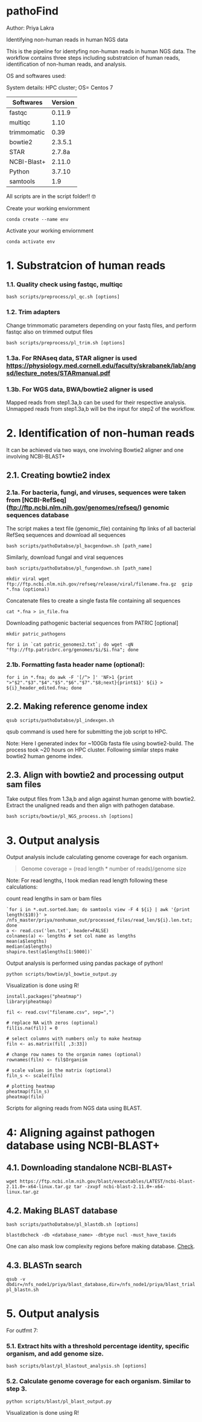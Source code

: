 # pathoFind

Author: Priya Lakra

Identifying non-human reads in human NGS data

This is the pipeline for identyfing non-human reads in human NGS data. The workflow contains three steps including substratcion of human reads, identification of non-human reads, and analysis.

OS and softwares used:

System details: HPC cluster; OS= Centos 7

| Softwares | Version |
| --------- | --------|
| fastqc	 |	0.11.9 |
| multiqc  	 |	1.10	|
| trimmomatic    |  0.39	| 
| bowtie2   	| 2.3.5.1 	|
| STAR 		| 2.7.8a	|
| NCBI-Blast+	| 2.11.0	|
| Python 	|	3.7.10  |
| samtools 	| 1.9		|

All scripts are in the script folder!! 🤓

Create your working enviornment 

	conda create --name env 
	 
Activate your working enviornment 

	conda activate env
	
# 1. Substratcion of human reads

### 1.1. Quality check using fastqc, multiqc

`bash scripts/preprocess/pl_qc.sh [options]`

### 1.2. Trim adapters 

Change trimmomatic parameters depending on your fastq files, and perform fastqc also on trimmed output files 

`bash scripts/preprocess/pl_trim.sh [options]`

### 1.3a. For RNAseq data, STAR aligner is used  https://physiology.med.cornell.edu/faculty/skrabanek/lab/angsd/lecture_notes/STARmanual.pdf
### 1.3b. For WGS data, BWA/bowtie2 aligner is used 

Mapped reads from step1.3a,b can be used for their respective analysis. 
Unmapped reads from step1.3a,b will be the input for step2 of the workflow.

# 2. Identification of non-human reads

It can be achieved via two ways, one involving Bowtie2 aligner and one involving NCBI-BLAST+

## 2.1. Creating bowtie2 index 

### 2.1a. For bacteria, fungi, and viruses, sequences were taken from [NCBI-RefSeq] (ftp://ftp.ncbi.nlm.nih.gov/genomes/refseq/) genomic sequences database

The script makes a text file (genomic_file) containing ftp links of all bacterial RefSeq sequences and download all sequences 

`bash scripts/pathoDatabse/pl_bacgendown.sh [path_name]`		

Similarly, download fungal and viral sequences

`bash scripts/pathoDatabse/pl_fungendown.sh [path_name]`

`mkdir viral
 wget ftp://ftp.ncbi.nlm.nih.gov/refseq/release/viral/filename.fna.gz 
 gzip *.fna (optional)`

Concatenate files to create a single fasta file containing all sequences

`cat *.fna > in_file.fna`

Downloading pathogenic bacterial sequences from PATRIC [optional]

`mkdir patric_pathogens`

	for i in `cat patric_genomes2.txt`; do wget -qN "ftp://ftp.patricbrc.org/genomes/$i/$i.fna"; done
    
### 2.1b. Formatting fasta header name (optional):

`for i in *.fna; do awk -F '[/^> ]' 'NF>1 {print ">"$2"."$3"."$4"."$5"."$6"."$7"."$8;next}{print$1}' ${i} > ${i}_header_edited.fna; done`


## 2.2. Making reference genome index
        
`qsub scripts/pathoDatabse/pl_indexgen.sh` 

qsub command is used here for submitting the job script to HPC.

Note: Here I generated index for ~100Gb fasta file using bowtie2-build. The process took ~20 hours on HPC cluster. Following similar steps make bowtie2 human genome index.

## 2.3. Align with bowtie2 and processing output sam files
 
Take output files from 1.3a,b and align against human genome with bowtie2. Extract the unaligned reads and then align with pathogen database.

`bash scripts/bowtie/pl_NGS_process.sh [options]`

# 3. Output analysis

Output analysis include calculating genome coverage for each organism. 
> Genome coverage = (read length * number of reads)/genome size

Note: For read lengths, I took median read length following these calculations:
	
count read lengths in sam or bam files

	`for i in *.out.sorted.bam; do samtools view -F 4 ${i} | awk '{print length($10)}' > /nfs_master/priya/nonhuman_out/processed_files/read_len/${i}.len.txt; done
	a <- read.csv('len.txt', header=FALSE)
	colnames(a) <- lengths # set col name as lengths 
	mean(a$lengths)
	median(a$lengths)
	shapiro.test(a$lengths[1:5000])` 


Output analysis is performed using pandas package of python! 
	
`python scripts/bowtie/pl_bowtie_output.py`

Visualization is done using R!
	
	install.packages("pheatmap")
	library(pheatmap)
	
	fil <- read.csv("filename.csv", sep=",")
	
	# replace NA with zeros (optional)
	fil[is.na(fil)] = 0
	
	# select columns with numbers only to make heatmap
	filn <- as.matrix(fil[ ,3:33])
	
	# change row names to the organim names (optional)
	rownames(filn) <- fil$Organism 
	
	# scale values in the matrix (optional)
	filn_s <- scale(filn)
	
	# plotting heatmap
	pheatmap(filn_s)
	pheatmap(filn)
	

Scripts for aligning reads from NGS data using BLAST. 

# 4: Aligning against pathogen database using NCBI-BLAST+ 


## 4.1. Downloading standalone NCBI-BLAST+ 
	
`wget https://ftp.ncbi.nlm.nih.gov/blast/executables/LATEST/ncbi-blast-2.11.0+-x64-linux.tar.gz
 tar -zxvpf ncbi-blast-2.11.0+-x64-linux.tar.gz`


## 4.2. Making BLAST database

`bash scripts/pathoDatabse/pl_blastdb.sh [options]`

`blastdbcheck -db <database_name> -dbtype nucl -must_have_taxids`
	
One can also mask low complexity regions before making database. [Check](https://www.ncbi.nlm.nih.gov/books/NBK569841/).


## 4.3. BLASTn search 

`qsub -v dbdir=/nfs_node1/priya/blast_database,dir=/nfs_node1/priya/blast_trial pl_blastn.sh`

# 5. Output analysis

For outfmt 7:

### 5.1. Extract hits with a threshold percentage identity, specific organism, and add genome size. 

`bash scripts/blast/pl_blastout_analysis.sh [options]`


### 5.2. Calculate genome coverage for each organism. Similar to step 3. 

`python scripts/blast/pl_blast_output.py`

Visualization is done using R!
	
